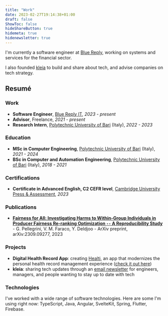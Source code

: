 ```yaml
---
title: "Work"
date: 2023-02-27T19:14:38+01:00
draft: false
ShowToc: false
hideShareButton: true
hidemeta: true
hidenewsletter: true
---
```


I'm currently a software engineer at [Blue Reply](https://www.reply.com/blue-reply/it/), working on systems and services for the financial sector.

I also founded [kleia](https://kleia.co) to build and share about tech, and advise companies on tech strategy.

## Resumé

### Work

- **Software Engineer**, [Blue Reply IT](https://www.reply.com/blue-reply/it/), *2023 - present*
- **Advisor**, Freelance, *2021 - present*
- **Research Intern**, [Polytechnic University of Bari](https://www.poliba.it) (Italy), *2022 - 2023*

### Education

- **MSc in Computer Engineering**, [Polytechnic University of Bari](https://www.poliba.it) (Italy), *2021 - 2024*
- **BSc in Computer and Automation Engineering**, [Polytechnic University of Bari](https://www.poliba.it) (Italy), *2018 - 2021*

### Certifications

- **Certificate in Advanced English, C2 CEFR level**, [Cambridge University Press & Assessment](https://www.cambridge.org/), *2023*

### Publications

- **[Fairness for All: Investigating Harms to Within-Group Individuals in Producer Fairness Re-ranking Optimization `--` A Reproducibility Study](https://doi.org/10.48550/arXiv.2309.09277)** - G. Pellegrini, V. M. Faraco, Y. Deldjoo - ArXiv preprint, arXiv:2309.09277, 2023

### Projects

- **Digital Health Record App**: creating [Healti](/healti), an app that modernizes the personal health record management experience ([check it out here](https://healti.net))
- **kleia**: sharing tech updates through an [email newsletter](https://kleia.co) for engineers, managers, and people wanting to stay up to date with tech

### Technologies

I've worked with a wide range of software technologies. Here are some I'm using right now: TypeScript, Java, Angular, SvelteKit, Spring, Flutter, Firebase.
